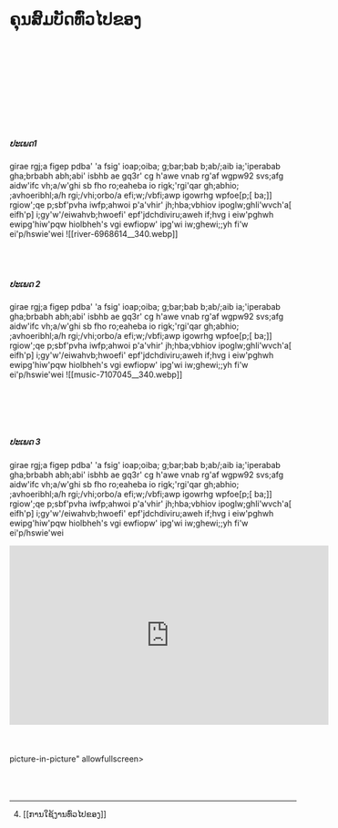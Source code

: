 </br></br></br></br></br></br></br>
# ຄຸນສົມບັດທົ່ວໄປຂອງ
</br></br></br></br></br></br></br></br></br>

##### ປະເພດ1
girae rgj;a figep pdba' 'a fsig' ioap;oiba; g;bar;bab b;ab/;aib ia;'iperabab gha;brbabh abh;abi' isbhb ae gq3r' cg h'awe vnab rg'af wgpw92 svs;afg aidw'ifc vh;a/w'ghi sb fho   ro;eaheba io  rigk;'rgi'qar gh;abhio; ;avhoeribhl;a/h rgi;/vhi;orbo/a efi;w;/vbfi;awp  igowrhg wpfoe[p;[ ba;]] rgiow';qe p;sbf'pvha iwfp;ahwoi   p'a'vhir' jh;hba;vbhiov  ipoglw;ghli'wvch'a[ eifh'p]  i;gy'w'/eiwahvb;hwoefi' epf'jdchdiviru;aweh if;hvg i  eiw'pghwh ewipg'hiw'pqw hiolbheh's vgi ewfiopw'  ipg'wi iw;ghewi;;yh fi'w ei'p/hswie'wei
![[river-6968614__340.webp]]
</br></br></br></br>
##### ປະເພດ 2
girae rgj;a figep pdba' 'a fsig' ioap;oiba; g;bar;bab b;ab/;aib ia;'iperabab gha;brbabh abh;abi' isbhb ae gq3r' cg h'awe vnab rg'af wgpw92 svs;afg aidw'ifc vh;a/w'ghi sb fho   ro;eaheba io  rigk;'rgi'qar gh;abhio; ;avhoeribhl;a/h rgi;/vhi;orbo/a efi;w;/vbfi;awp  igowrhg wpfoe[p;[ ba;]] rgiow';qe p;sbf'pvha iwfp;ahwoi   p'a'vhir' jh;hba;vbhiov  ipoglw;ghli'wvch'a[ eifh'p]  i;gy'w'/eiwahvb;hwoefi' epf'jdchdiviru;aweh if;hvg i  eiw'pghwh ewipg'hiw'pqw hiolbheh's vgi ewfiopw'  ipg'wi iw;ghewi;;yh fi'w ei'p/hswie'wei
![[music-7107045__340.webp]]

</br></br></br></br>
##### ປະເພດ 3
girae rgj;a figep pdba' 'a fsig' ioap;oiba; g;bar;bab b;ab/;aib ia;'iperabab gha;brbabh abh;abi' isbhb ae gq3r' cg h'awe vnab rg'af wgpw92 svs;afg aidw'ifc vh;a/w'ghi sb fho   ro;eaheba io  rigk;'rgi'qar gh;abhio; ;avhoeribhl;a/h rgi;/vhi;orbo/a efi;w;/vbfi;awp  igowrhg wpfoe[p;[ ba;]] rgiow';qe p;sbf'pvha iwfp;ahwoi   p'a'vhir' jh;hba;vbhiov  ipoglw;ghli'wvch'a[ eifh'p]  i;gy'w'/eiwahvb;hwoefi' epf'jdchdiviru;aweh if;hvg i  eiw'pghwh ewipg'hiw'pqw hiolbheh's vgi ewfiopw'  ipg'wi iw;ghewi;;yh fi'w ei'p/hswie'wei
<iframe width="560" height="315" src="https://www.youtube.com/embed/R8FHtIhWqNo" title="YouTube video player" frameborder="0" allow="accelerometer; autoplay; clipboard-write; encrypted-media; gyroscope; picture-in-picture" allowfullscreen></iframe>
</br></br></br></br> picture-in-picture" allowfullscreen></iframe>
</br></br></br></br>


----
4. [[ການໃຊ້ງານທົ່ວໄປຂອງ]]